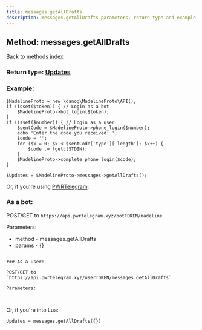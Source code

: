 ```yaml
---
title: messages.getAllDrafts
description: messages.getAllDrafts parameters, return type and example
---
```

## Method: messages.getAllDrafts  
[Back to methods index](index.md)




### Return type: [Updates](../types/Updates.md)

### Example:


```
$MadelineProto = new \danog\MadelineProto\API();
if (isset($token)) { // Login as a bot
    $MadelineProto->bot_login($token);
}
if (isset($number)) { // Login as a user
    $sentCode = $MadelineProto->phone_login($number);
    echo 'Enter the code you received: ';
    $code = '';
    for ($x = 0; $x < $sentCode['type']['length']; $x++) {
        $code .= fgetc(STDIN);
    }
    $MadelineProto->complete_phone_login($code);
}

$Updates = $MadelineProto->messages->getAllDrafts();
```

Or, if you're using [PWRTelegram](https://pwrtelegram.xyz):

### As a bot:

POST/GET to `https://api.pwrtelegram.xyz/botTOKEN/madeline`

Parameters:

* method - messages.getAllDrafts
* params - {}

```

### As a user:

POST/GET to `https://api.pwrtelegram.xyz/userTOKEN/messages.getAllDrafts`

Parameters:



```

Or, if you're into Lua:

```
Updates = messages.getAllDrafts({})
```

